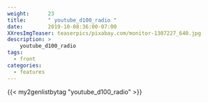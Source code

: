 ```yaml
---
weight:      23
title:       " youtube_d100_radio "
date:        2019-10-08:36:00-07:00
XXresImgTeaser: teaserpics/pixabay.com/monitor-1307227_640.jpg
description: >
    youtube_d100_radio
tags:
  - front
categories:
  - features
---
```


{{< my2genlistbytag "youtube_d100_radio" >}}
